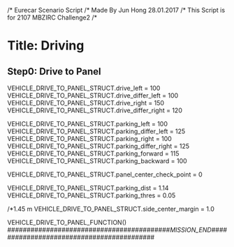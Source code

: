 /* Eurecar Scenario Script 
/* Made By Jun Hong 28.01.2017
/* This Script is for 2107 MBZIRC Challenge2
/*

# Title: Driving

## Step0: Drive to Panel
VEHICLE_DRIVE_TO_PANEL_STRUCT.drive_left = 100
VEHICLE_DRIVE_TO_PANEL_STRUCT.drive_differ_left = 100
VEHICLE_DRIVE_TO_PANEL_STRUCT.drive_right = 150
VEHICLE_DRIVE_TO_PANEL_STRUCT.drive_differ_right = 120

VEHICLE_DRIVE_TO_PANEL_STRUCT.parking_left = 100
VEHICLE_DRIVE_TO_PANEL_STRUCT.parking_differ_left = 125
VEHICLE_DRIVE_TO_PANEL_STRUCT.parking_right = 100
VEHICLE_DRIVE_TO_PANEL_STRUCT.parking_differ_right = 125
VEHICLE_DRIVE_TO_PANEL_STRUCT.parking_forward = 115
VEHICLE_DRIVE_TO_PANEL_STRUCT.parking_backward = 100

VEHICLE_DRIVE_TO_PANEL_STRUCT.panel_center_check_point = 0

VEHICLE_DRIVE_TO_PANEL_STRUCT.parking_dist = 1.14
VEHICLE_DRIVE_TO_PANEL_STRUCT.parking_thres = 0.05

/*1.45 m
VEHICLE_DRIVE_TO_PANEL_STRUCT.side_center_margin = 1.0

VEHICLE_DRIVE_TO_PANEL_FUNCTION()
##########################################_MISSION_END_##########################################
